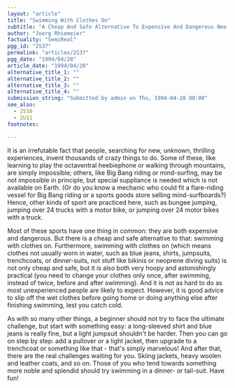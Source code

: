 ```yaml
---
layout: "article"
title: "Swimming With Clothes On"
subtitle: "A Cheap And Safe Alternative To Expensive And Dangerous Neo-Sports"
author: "Joerg Rhiemeier"
factuality: "SemiReal"
pgg_id: "2S37"
permalink: "articles/2S37"
pgg_date: "1994/04/28"
article_date: "1994/04/28"
alternative_title_1: ""
alternative_title_2: ""
alternative_title_3: ""
alternative_title_4: ""
submission_string: "Submitted by admin on Thu, 1994-04-28 00:00"
see_also:
  - 2S38
  - 2U11
footnotes: 

---
```

<div>
<p>It is an irrefutable fact that people, searching for new, unknown, thrilling experiences, invent thousands of crazy things to do. Some of these, like learning to play the octaventral heebiephone or walking through mountains, are simply impossible; others, like Big Bang riding or mind-surfing, may be not impossible in principle, but special suppliance is needed which is not available on Earth. (Or do you know a mechanic who could fit a flare-riding vessel for Big Bang riding or a sports goods store selling mind-surfboards?) Hence, other kinds of sport are practiced here, such as bungee jumping, jumping over 24 trucks with a motor bike, or jumping over 24 motor bikes with a truck.</p>
<p>Most of these sports have one thing in common: they are both expensive and dangerous. But there is a cheap and safe alternative to that: swimming with clothes on. Furthermore, swimming with clothes on (which means clothes not usually worn in water, such as blue jeans, shirts, jumpsuits, trenchcoats, or dinner-suits, not stuff like bikinis or neoprene diving suits) is not only cheap and safe, but it is also both very hoopy and astonishingly practical (you need to change your clothes only once, after swimming, instead of twice, before and after swimming). And it is not as hard to do as most unexperienced people are likely to expect. However, it is good advice to slip off the wet clothes before going home or doing anything else after finishing swimming, lest you catch cold.</p>
<p>As with so many other things, a beginner should not try to face the ultimate challenge, but start with something easy: a long-sleeved shirt and blue jeans is really fine, but a light jumpsuit shouldn't be harder. Then you can go on step by step: add a pullover or a light jacket, then upgrade to a trenchcoat or something like that - that's simply marvelous! And after that, there are the real challenges waiting for you. Skiing jackets, heavy woolen and leather coats, and so on. Those of you who tend towards something more noble and splendid should try swimming in a dinner- or tail-suit. Have fun!</p>
</div>
